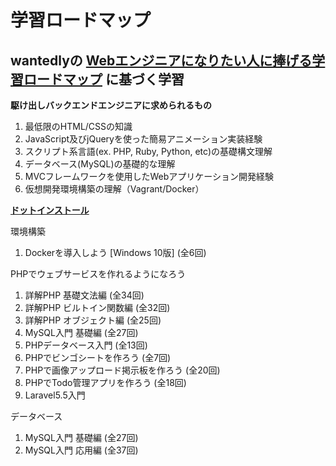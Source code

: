 # 学習ロードマップ
## wantedlyの [Webエンジニアになりたい人に捧げる学習ロードマップ](https://www.wantedly.com/companies/gizumo-inc/post_articles/173690) に基づく学習

**駆け出しバックエンドエンジニアに求められるもの**

1. 最低限のHTML/CSSの知識
2. JavaScript及びjQueryを使った簡易アニメーション実装経験
3. スクリプト系言語(ex. PHP, Ruby, Python, etc)の基礎構文理解
4. データベース(MySQL)の基礎的な理解
5. MVCフレームワークを使用したWebアプリケーション開発経験
6. 仮想開発環境構築の理解（Vagrant/Docker）

**[ドットインストール](https://dotinstall.com/lessons)**

環境構築
1. Dockerを導入しよう [Windows 10版] (全6回)

PHPでウェブサービスを作れるようになろう
1. 詳解PHP 基礎文法編 (全34回)
2. 詳解PHP ビルトイン関数編 (全32回)
3. 詳解PHP オブジェクト編 (全25回)
4. MySQL入門 基礎編 (全27回)
5. PHPデータベース入門 (全13回)
6. PHPでビンゴシートを作ろう (全7回)
7. PHPで画像アップロード掲示板を作ろう (全20回)
8. PHPでTodo管理アプリを作ろう (全18回)
9. Laravel5.5入門

データベース
1. MySQL入門 基礎編 (全27回)
2. MySQL入門 応用編 (全37回) 
